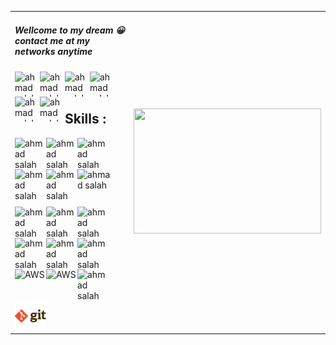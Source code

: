 <table>
  <tr border="none">
    <td border="none">
<h5> Wellcome to my dream 😀 contact me at my networks anytime</h5>
	 <a href='https://www.linkedin.com/in/ahmad-salah-2517b679/'>
 <img align="left"  alt="ahmad salah | LinkedIn" width="40px" height='40px' src="https://i.imgur.com/kKKKQCu.png" />
 </a>
 <a href='https://www.facebook.com/maahde/'>
 <img align="left"  alt="ahmad salah | facebook" width="40px" height='40px' src="https://i.imgur.com/RFBzE4B.png" />
      </a> 
       <a href='https://mail.google.com/mail/u/0/?view=cm&fs=1&tf=1&source=mailto&su=subject+message&to=a.ahmad.salah@gmail.com'>
 <img align="left"  alt="ahmad salah | gmail" width="40px" height='40px' src="https://i.imgur.com/kn7FfLZ.png" />
      </a> 
             <a href='https://www.instagram.com/a.ahmad.salah/'>
 <img align="left"  alt="ahmad salah | gmail" width="40px" height='40px' src="https://i.imgur.com/bg0Ji7N.png" />
      </a> 
                <a href='https://wa.me/+970599344838'>
 <img align="left"  alt="ahmad salah | gmail" width="40px" height='40px' src="https://i.imgur.com/6Od4ifD.png" />
      </a>
                 <a href='https://discord.gg/Jqmccb'>
 <img align="left"  alt="ahmad salah | gmail" width="40px" height='40px' src="https://i.imgur.com/mNOi1Ez.png" />
      </a>  
      <br/>
<br/>
      <h2 font-color='red'>Skills : </h2>
 <img align="left"  alt="ahmad salah" width="50px" height='50px' src="https://i.imgur.com/h6aqmdr.png" />
<img align="left"  alt="ahmad salah" width="50px" height='50px' src="https://i.imgur.com/paxvoXx.png" />
<img align="left"  alt="ahmad salah" width="50px" height='50px' src="https://i.imgur.com/FSBocCs.png" />
<img align="left"  alt="ahmad salah" width="50px" height='50px' src="https://i.imgur.com/Jo06OT0.png" />
<img align="left"  alt="ahmad salah" width="50px" height='50px' src="https://i.imgur.com/JZmC3LO.png" />
<img align="left"  alt="ahmad salah" width="60px" height='60px' src="https://i.imgur.com/3xTEkgK.png" />
<img align="left"  alt="ahmad salah" width="50px" height='50px' src="https://i.imgur.com/xIy5S7h.png" />
<br/>
<br/>
<br/>
<img align="left"  alt="ahmad salah" width="50px" height='50px' src="https://i.imgur.com/AnQOB3J.png" />
<img align="left"  alt="ahmad salah" width="50px" height='50px' src="https://www.tomsquest.com/img/posts/2018-10-02-better-npm-ing/npm_logo.png"/>
<img align="left"  alt="ahmad salah" width="50px" height='50px' src="https://www.codeplusinfo.com/wp-content/uploads/2020/02/react-native-logo-e1581157043920.png" />
<img align="left"  alt="ahmad salah" width="50px" height='50px' src="https://i.imgur.com/6zcZb8U.png" />
<img align="left"  alt="ahmad salah" width="50px" height='50px' src="https://gw.alipayobjects.com/zos/rmsportal/KDpgvguMpGfqaHPjicRK.svg" />
<img align="left"    width="50px" height='50px' src="https://i.imgur.com/CKGJOXJ.png" alt='AWS' />
 <img align="left"    width="50px" height='50px' src="https://i.imgur.com/AXDOsg9.png" alt='AWS' />
	 
<img align="left"  alt="ahmad salah" width="50px" height='50px' src="https://iconape.com/wp-content/png_logo_vector/typescript.png" />
<img align="left"  alt="ahmad salah" width="50px" height='50px' src="https://raw.githubusercontent.com/github/explore/80688e429a7d4ef2fca1e82350fe8e3517d3494d/topics/git/git.png" />
    </td>
     <td border=0>
      <img src='https://cdn.dribbble.com/users/1086965/screenshots/4308701/hello-dribbble.gif' width="300px" height='200px'/>
      </td>
    </tr>  
    </table>
